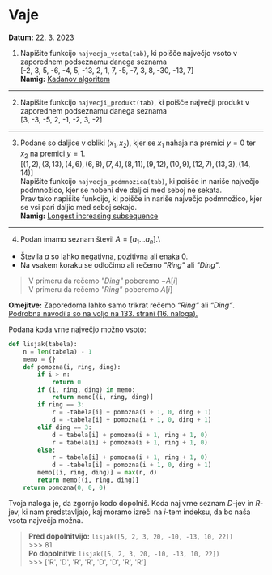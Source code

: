 # Vaje 
**Datum:** 22. 3. 2023 
1. Napišite funkcijo `najvecja_vsota(tab)`, ki poišče največjo vsoto v zaporednem podseznamu danega seznama <br>
[-2, 3, 5, -6, -4, 5, -13, 2, 1, 7, -5, -7, 3, 8, -30, -13, 7]\
**Namig:** [Kadanov algoritem](https://www.geeksforgeeks.org/largest-sum-contiguous-subarray/)
---
2. Napišite funkcijo `najvecji_produkt(tab)`, ki poišče največji produkt v zaporednem podseznamu danega seznama <br>
[3, -3, -5, 2, -1, -2, 3, -2]
---
3. Podane so daljice v obliki $(x_1,x_2)$, kjer se $x_1$ nahaja na premici $y=0$ ter $x_2$ na premici $y=1$.<br>
$\Big[(1,2), (3,13), (4,6), (6,8), (7,4), (8,11), (9,12), (10,9), (12,7), (13,3), (14,14)\Big]$\
Napišite funkcijo `najvecja_podmnozica(tab)`, ki poišče in nariše največjo podmnožico, kjer se nobeni dve daljici med seboj ne sekata.\
Prav tako napišite funkcijo, ki poišče in nariše največjo podmnožico, kjer se vsi pari daljic med seboj sekajo.\
**Namig:** [Longest increasing subsequence](https://en.wikipedia.org/wiki/Longest_increasing_subsequence)
---
4. Podan imamo seznam števil $A=[a_1 \ldots a_n]$.\
* Števila $a$ so lahko negativna, pozitivna ali enaka 0.
* Na vsakem koraku se odločimo ali rečemo *"Ring"* ali *"Ding"*.
> V primeru da rečemo *"Ding"* poberemo $-A[i]$\
> V primeru da rečemo *"Ring"* poberemo $A[i]$

**Omejitve:** Zaporedoma lahko samo trikrat rečemo *“Ring“* ali *“Ding“*.\
[Podrobna navodila so na voljo na 133. strani (16. naloga).](https://jeffe.cs.illinois.edu/teaching/algorithms/book/Algorithms-JeffE.pdf)

Podana koda vrne največjo možno vsoto:
```python
def lisjak(tabela):
    n = len(tabela) - 1
    memo = {}
    def pomozna(i, ring, ding):
        if i > n:
            return 0
        if (i, ring, ding) in memo:
            return memo[(i, ring, ding)]
        if ring == 3:
            r = -tabela[i] + pomozna(i + 1, 0, ding + 1)
            d = -tabela[i] + pomozna(i + 1, 0, ding + 1)
        elif ding == 3:
            d = tabela[i] + pomozna(i + 1, ring + 1, 0)
            r = tabela[i] + pomozna(i + 1, ring + 1, 0)
        else:
            r = tabela[i] + pomozna(i + 1, ring + 1, 0)
            d = -tabela[i] + pomozna(i + 1, 0, ding + 1)
        memo[(i, ring, ding)] = max(r, d)
        return memo[(i, ring, ding)]
    return pomozna(0, 0, 0)
```
Tvoja naloga je, da zgornjo kodo dopolniš. Koda naj vrne seznam $D$-jev in $R$-jev, ki nam predstavljajo, kaj moramo izreči na $i$-tem indeksu, da bo naša vsota največja možna.
> **Pred dopolnitvijo:** `lisjak([5, 2, 3, 20, -10, -13, 10, 22])`\
> \>>> 81\
> **Po dopolnitvi:** `lisjak([5, 2, 3, 20, -10, -13, 10, 22])`\
> \>>> ['R', 'D', 'R', 'R', 'D', 'D', 'R', 'R']